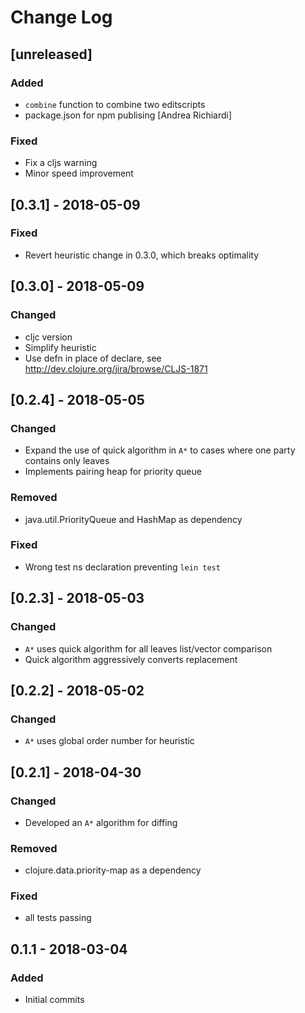 # Change Log

## [unreleased]
### Added
- `combine` function to combine two editscripts
- package.json for npm publising [Andrea Richiardi]
### Fixed
- Fix a cljs warning
- Minor speed improvement

## [0.3.1] - 2018-05-09
### Fixed
- Revert heuristic change in 0.3.0, which breaks optimality

## [0.3.0] - 2018-05-09
### Changed
- cljc version
- Simplify heuristic
- Use defn in place of declare, see http://dev.clojure.org/jira/browse/CLJS-1871

## [0.2.4] - 2018-05-05
### Changed
- Expand the use of quick algorithm in `A*` to cases where one party contains only leaves
- Implements pairing heap for priority queue

### Removed
- java.util.PriorityQueue and HashMap as dependency

### Fixed
- Wrong test ns declaration preventing `lein test`

## [0.2.3] - 2018-05-03
### Changed
- `A*` uses quick algorithm for all leaves list/vector comparison
- Quick algorithm aggressively converts replacement

## [0.2.2] - 2018-05-02
### Changed
- `A*` uses global order number for heuristic

## [0.2.1] - 2018-04-30
### Changed
- Developed an `A*` algorithm for diffing

### Removed
- clojure.data.priority-map as a dependency

### Fixed
- all tests passing

## 0.1.1 - 2018-03-04
### Added
- Initial commits
